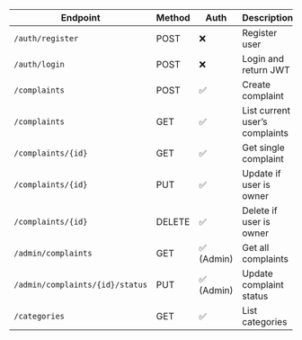 | Endpoint                        | Method | Auth      | Description                    |
| ------------------------------- | ------ | --------- | ------------------------------ |
| `/auth/register`                | POST   | ❌         | Register user                  |
| `/auth/login`                   | POST   | ❌         | Login and return JWT           |
| `/complaints`                   | POST   | ✅         | Create complaint               |
| `/complaints`                   | GET    | ✅         | List current user’s complaints |
| `/complaints/{id}`              | GET    | ✅         | Get single complaint           |
| `/complaints/{id}`              | PUT    | ✅         | Update if user is owner        |
| `/complaints/{id}`              | DELETE | ✅         | Delete if user is owner        |
| `/admin/complaints`             | GET    | ✅ (Admin) | Get all complaints             |
| `/admin/complaints/{id}/status` | PUT    | ✅ (Admin) | Update complaint status        |
| `/categories`                   | GET    | ✅         | List categories                |
